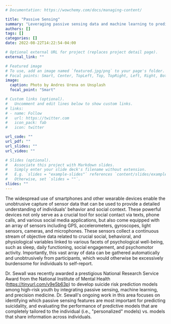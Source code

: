 ```yaml
---
# Documentation: https://wowchemy.com/docs/managing-content/

title: "Passive Sensing"
summary: "Leveraging passive sensing data and machine learning to predict psychological distress"
authors: []
tags: []
categories: []
date: 2022-08-22T14:22:54-04:00

# Optional external URL for project (replaces project detail page).
external_link: ""

# Featured image
# To use, add an image named `featured.jpg/png` to your page's folder.
# Focal points: Smart, Center, TopLeft, Top, TopRight, Left, Right, BottomLeft, Bottom, BottomRight.
image:
  caption: Photo by Andres Urena on Unsplash
  focal_point: "Smart"

# Custom links (optional).
#   Uncomment and edit lines below to show custom links.
# links:
# - name: Follow
#   url: https://twitter.com
#   icon_pack: fab
#   icon: twitter

url_code: ""
url_pdf: ""
url_slides: ""
url_video: ""

# Slides (optional).
#   Associate this project with Markdown slides.
#   Simply enter your slide deck's filename without extension.
#   E.g. `slides = "example-slides"` references `content/slides/example-slides.md`.
#   Otherwise, set `slides = ""`.
slides: ""
---
```

The widespread use of smartphones and other wearable devices enable the unobtrusive capture of sensor data that can be used to provide a detailed understanding of individuals' behavior and social context. These powerful devices not only serve as a crucial tool for social contact via texts, phone calls, and various social media applications, but also come equipped with an array of sensors including GPS, accelerometers, gyroscopes, light sensors, cameras, and microphones. These sensors collect a continuous stream of objective data related to crucial social, behavioral, and physiological variables linked to various facets of psychological well-being, such as sleep, daily functioning, social engagement, and psychomotor activity. Importantly, this vast array of data can be gathered automatically and unobtrusively from participants, which would otherwise be excessively burdensome for individuals to self-report. 

Dr. Sewall was recently awarded a prestigious National Research Service Award from the National Institute of Mental Health (https://tinyurl.com/y9e5b63p) to develop suicide risk prediction models among high-risk youth by integrating passive sensing, machine learning, and precision medicine. Dr. Sewall's ongoing work in this area focuses on identifying which passive sensing features are most important for predicting suicidality, and evaluating the performance of predictive models that are completely tailored to the individual (i.e., "personalized" models) vs. models that share information across individuals. 